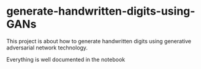 # generate-handwritten-digits-using-GANs

This project is about how to generate handwritten digits using generative adversarial network technology. 

Everything is well documented in the notebook
